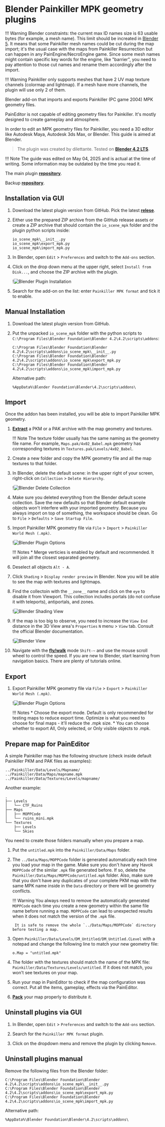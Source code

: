 # Blender Painkiller MPK geometry plugins

!!! Warning
    Blender constraints: the current max ID names size is 63 usable bytes (for example, a mesh name). This limit should be increated in [Blender 5](https://projects.blender.org/blender/blender/issues/137608).
    It means that some Painkiller mesh names could be cut during the map import; it's the usual case with the maps from Painkiller Resurrection but can happen in any PainEngine/NecroEngine game. Since some mesh names might contain specific key words for the engine, like "barrier", you need to pay attention to those cut names and rename them accordingly after the import.

!!! Warning
    Painkiller only supports meshes that have 2 UV map texture channels (colormap and lightmap). If a mesh have more channels, the plugin will use only 2 of them.

Blender add-on that imports and exports Painkiller (PC game 2004) MPK geometry files.

PainEditor is not capable of editing geometry files for Painkiller. It's mostly designed to create gameplay and atmosphere.

In order to edit an MPK geometry files for Painkiller, you need a 3D editor like Autodesk Maya, Autodesk 3ds Max, or Blender. This guide is aimed at Blender.

> The plugin was created by dilettante. Tested on [**Blender 4.2 LTS**](https://www.blender.org/download/lts/4-2/).

!!! Note
    The guide was edited on May 04, 2025 and is actual at the time of writing. Some information may be outdated by the time you read it.

The main plugin [**repository**](https://github.com/max-ego/PK_tools).

Backup [**repository**](https://github.com/t3r6/PK_tools).

## Installation via GUI

1. Download the latest plugin version from GitHub. Pick the latest [**relese**](https://github.com/max-ego/PK_tools/releases).

2. Either use the prepared ZIP archive from the GitHub release assets or create a ZIP archive that should contain the `io_scene_mpk` folder and the plugin python scripts inside:

    ```
    io_scene_mpk\__init__.py
    io_scene_mpk\export_mpk.py
    io_scene_mpk\import_mpk.py
    ```

3. In Blender, open `Edit` > `Preferences` and switch to the `Add-ons` section.

4. Click on the drop down menu at the upper right, select `Install from Disk...`, and choose the ZIP archive with the plugin.

    !![Blender Plugin Installation](../../../img/blender/blender-plugin-001.jpg "Blender Plugin Installation")

5. Search for the add-on on the list: enter `Painkiller MPK format` and tick it to enable.

## Manual Installation

1. Download the latest plugin version from GitHub.

2. Put the unpacked `io_scene_mpk` folder with the python scripts to `C:\Program Files\Blender Foundation\Blender 4.2\4.2\scripts\addons`:

    ```
    C:\Program Files\Blender Foundation\Blender 4.2\4.2\scripts\addons\io_scene_mpk\__init__.py
    C:\Program Files\Blender Foundation\Blender 4.2\4.2\scripts\addons\io_scene_mpk\export_mpk.py
    C:\Program Files\Blender Foundation\Blender 4.2\4.2\scripts\addons\io_scene_mpk\import_mpk.py
    ```

    Alternative path:

    ```
    %AppData%\Blender Foundation\Blender\4.2\scripts\addons\
    ```

## Import

Once the addon has been installed, you will be able to import Painkiller MPK geometry.

1. [**Extract**](../modding/pk-packages.md) a PKM or a PAK archive with the map geometry and textures.

    !!! Note
        The texture folder usually has the same naming as the geometry file name. For example, `Maps.pak/4x02_Babel.mpk` geometry has corresponding textures in `Textures.pak/Levels/4x02_Babel`.

2. Create a new folder and copy the MPK geometry file and all the map textures to that folder.

3. In Blender, delete the default scene: in the upper right of your screen, right-click on `Collection` > `Delete Hierarchy`.

    !![Blender Delete Collection](../../../img/blender/blender-collection-001.jpg "Blender Delete Collection")

4. Make sure you deleted everytihng from the Blender default scene collection. Save the new defaults so that Blender default example objects won't interfere with your imported geometry. Because you always import on top of something, the workspace should be clean. Go to `File` > `Defaults` > `Save Startup File`.

5. Import Painkiller MPK geometry file via `File` > `Import` > `Painkiller World Mesh (.mpk)`.

    !![Blender Plugin Options](../../../img/blender/blender-import-001.jpg "Blender Plugin Import Options")

    !!! Notes
        * Merge verticies is enabled by default and recommended. It will join all the closest separated geometry.

6. Deselect all objects `Alt - A`.

7. Click `Shading` > `Display render preview` in Blender. Now you will be able to see the map with textures and lightmaps.

8. Find the collectoin with the `__zone__` name and click on the `eye` to disable it from Viewport. This collection includes portals (do not confuse it with teleports), antiportals, and zones.

    !![Blender Shading View](../../../img/blender/blender-import-002.jpg "Blender Shading View")

9. If the map is too big to observe, you need to increase the `View End` distance in the 3D View area's `Properties` `N` menu > `View` tab. Consult the official Blender documentation.

    !![Blender View](../../../img/blender/blender-view-001.jpg "Blender View")

10. Navigate with the [**fly/walk**](https://docs.blender.org/manual/en/latest/editors/3dview/navigate/walk_fly.html) mode `Shift-~` and use the mouse scroll wheel to control the speed. If you are new to Blender, start learning from navigation basics. There are plenty of tutorials online.

## Export

1. Export Painkiller MPK geometry file via `File` > `Export` > `Painkiller World Mesh (.mpk)`.

    !![Blender Plugin Options](../../../img/blender/blender-export-001.jpg "Blender Plugin Export Options")

    !!! Notes
        * Choose the export mode. Default is only recommended for testing maps to reduce export time.
          Optimize is what you need to choose for final maps - it'll reduce the .mpk size.
        * You can choose whether to export All, Only selected, or Only visible objects to .mpk.

## Prepare map for PainEditor

A simple Painkiller map has the following structure (check inside default Painkiller PKM and PAK files as examples):

    ../Painkiller/Data/Levels/Mapname/
    ../Painkiller/Data/Maps/mapname.mpk
    ../Painkiller/Data/Textures/Levels/mapname/

Another example:

```
.
├── Levels
│   └── CTF_Ruins
├── Maps
│   ├── MOPPCode
│   └── ruins_mini.mpk
└── Textures
    ├── Levels
    └── Skies
```

You need to create those folders manually when you prepare a map.

1. Put the `untitled.mpk` into the `Painkiller/Data/Maps` folder.

2. The `../Data/Maps/MOPPCode` folder is generated automatically each time you load your map in the game. Make sure you don't have any Havok `MOPPCode` of the similar `.mpk` file generated before. If so, delete the `Painkiller/Data/Maps/MOPPCode/untitled.mpk` folder. Also, make sure that you don't have any duplicates of your complete PKM map with the same MPK name inside in the `Data` directory or there will be geometry conflicts.

    !!! Warning
        You always need to remove the automatically generated `MOPPCode` each time you create a new geometry within the same file name before running a map. `MOPPCode` can lead to unexpected results when it does not match the version of the `.mpk` file.

        It is safe to remove the whole `../Data/Maps/MOPPCode` directory before testing a map.

3. Open `Painkiller/Data/Levels/DM_Untitled/DM_Untitled.CLevel` with a notepad and change the following line to match your new geometry file:

    ```
    o.Map = "untitled.mpk"
    ```

4. The folder with the textures should match the name of the MPK file: `Painkiller/Data/Textures/Levels/untitled`. If it does not match, you won't see textures on your map.

5. Run your map in PainEditor to check if the map configuration was correct. Put all the items, gameplay, effects via the PainEditor.

6. [**Pack**](../modding/pk-packages.md) your map properly to distribute it.

## Uninstall plugins via GUI

1. In Blender, open `Edit` > `Preferences` and switch to the `Add-ons` section.

2. Search for the `Painkiller MPK format` plugin.

3. Click on the dropdown menu and remove the plugin by clicking `Remove`.

## Uninstall plugins manual

Remove the following files from the Blender folder:

```
C:\Program Files\Blender Foundation\Blender 4.2\4.2\scripts\addons\io_scene_mpk\__init__.py
C:\Program Files\Blender Foundation\Blender 4.2\4.2\scripts\addons\io_scene_mpk\export_mpk.py
C:\Program Files\Blender Foundation\Blender 4.2\4.2\scripts\addons\io_scene_mpk\import_mpk.py
```

Alternative path:

```
%AppData%\Blender Foundation\Blender\4.2\scripts\addons\
```
